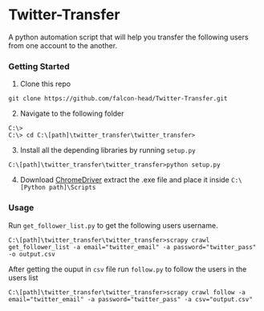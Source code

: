 # Twitter-Transfer
A python automation script that will help you transfer the following users from one account to the another.

### Getting Started
1. Clone this repo
```git
git clone https://github.com/falcon-head/Twitter-Transfer.git
```
2. Navigate to the following folder
```windows path
C:\>
C:\> cd C:\[path]\twitter_transfer\twitter_transfer>
```
3. Install all the depending libraries by running `setup.py` 
```windows path
C:\[path]\twitter_transfer\twitter_transfer>python setup.py
```
4. Download [ChromeDriver](https://chromedriver.chromium.org/downloads "Chrome Driver") extract the .exe file and place it inside `C:\[Python path]\Scripts`

### Usage
Run `get_follower_list.py` to get the following users username.
```windows path
C:\[path]\twitter_transfer\twitter_transfer>scrapy crawl get_follower_list -a email="twitter_email" -a password="twitter_pass" -o output.csv
```
After getting the ouput in `csv` file run `follow.py` to follow the users in the users list
```windows path
C:\[path]\twitter_transfer\twitter_transfer>scrapy crawl follow -a email="twitter_email" -a password="twitter_pass" -a csv="output.csv"
```
